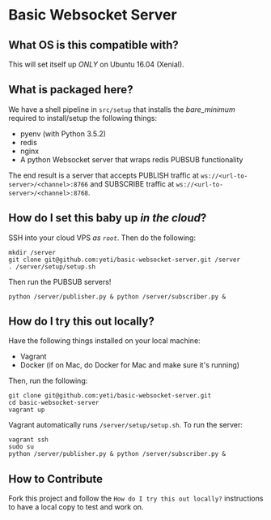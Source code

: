# Basic Websocket Server

## What OS is this compatible with?
This will set itself up _ONLY_ on Ubuntu 16.04 (Xenial).

## What is packaged here?
We have a shell pipeline in `src/setup` that installs the _bare_minimum_ required to install/setup the following things:

* pyenv (with Python 3.5.2)
* redis
* nginx
* A python Websocket server that wraps redis PUBSUB functionality

The end result is a server that accepts PUBLISH traffic at `ws://<url-to-server>/<channel>:8766` and SUBSCRIBE traffic at `ws://<url-to-server>/<channel>:8768`.

## How do I set this baby up _in the cloud_?

SSH into your cloud VPS _as `root`_. Then do the following:

```
mkdir /server
git clone git@github.com:yeti/basic-websocket-server.git /server
. /server/setup/setup.sh
```

Then run the PUBSUB servers!
```
python /server/publisher.py & python /server/subscriber.py &
```

## How do I try this out locally?
Have the following things installed on your local machine:

* Vagrant
* Docker (if on Mac, do Docker for Mac and make sure it's running)

Then, run the following:

```
git clone git@github.com:yeti/basic-websocket-server.git
cd basic-websocket-server
vagrant up
```

Vagrant automatically runs `/server/setup/setup.sh`. To run the server:
```
vagrant ssh
sudo su
python /server/publisher.py & python /server/subscriber.py &
```

## How to Contribute
Fork this project and follow the `How do I try this out locally?` instructions
to have a local copy to test and work on.
